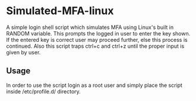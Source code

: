 # Simulated-MFA-linux
A simple login shell script which simulates MFA using Linux's built in RANDOM variable. This prompts the logged in user to enter the key shown. If the entered key is correct user may proceed further, else this process is continued. Also this script traps ctrl+c and ctrl+z until the proper input is given by user.

## Usage
In order to use the script login as a root user and simply place the script inside /etc/profile.d/ directory. 

